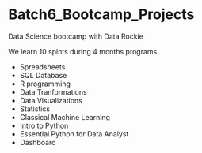 # Batch6_Bootcamp_Projects
Data Science bootcamp with Data Rockie

We learn 10 spints during 4 months programs

- Spreadsheets
- SQL Database
- R programming
- Data Tranformations
- Data Visualizations
- Statistics
- Classical Machine Learning
- Intro to Python
- Essential Python for Data Analyst
- Dashboard

